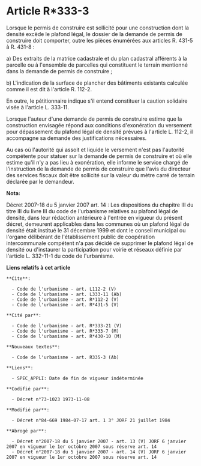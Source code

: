 # Article R*333-3

Lorsque le permis de construire est sollicité pour une construction dont la densité excède le plafond légal, le dossier de la
demande de permis de construire doit comporter, outre les pièces énumérées aux articles R. 431-5 à R. 431-8 : 

a) Des extraits de la matrice cadastrale et du plan cadastral afférents à la parcelle ou à l'ensemble de parcelles qui
constituent le terrain mentionné dans la demande de permis de construire ; 

b) L'indication de la surface de plancher des bâtiments existants calculée comme il est dit à l'article R. 112-2. 

En outre, le pétitionnaire indique s'il entend constituer la caution solidaire visée à l'article L. 333-11. 

Lorsque l'auteur d'une demande de permis de construire estime que la construction envisagée répond aux conditions
d'exonération du versement pour dépassement du plafond légal de densité prévues à l'article L. 112-2, il accompagne sa
demande des justifications nécessaires. 

Au cas où l'autorité qui assoit et liquide le versement n'est pas l'autorité compétente pour statuer sur la demande de permis
de construire et où elle estime qu'il n'y a pas lieu à exonération, elle informe le service chargé de l'instruction de la
demande de permis de construire que l'avis du directeur des services fiscaux doit être sollicité sur la valeur du mètre carré
de terrain déclarée par le demandeur.

**Nota:**

Décret 2007-18 du 5 janvier 2007 art. 14 : Les dispositions du chapitre III du titre III du livre III du code de l'urbanisme
relatives au plafond légal de densité, dans leur rédaction antérieure à l'entrée en vigueur du présent décret, demeurent
applicables dans les communes où un plafond légal de densité était institué le 31 décembre 1999 et dont le conseil municipal
ou l'organe délibérant de l'établissement public de coopération intercommunale compétent n'a pas décidé de supprimer le
plafond légal de densité ou d'instaurer la participation pour voirie et réseaux définie par l'article L. 332-11-1 du code de
l'urbanisme.

**Liens relatifs à cet article**

	**Cite**:

	  - Code de l'urbanisme - art. L112-2 (V)
	  - Code de l'urbanisme - art. L333-11 (Ab)
	  - Code de l'urbanisme - art. R*112-2 (V)
	  - Code de l'urbanisme - art. R*431-5 (V)

	**Cité par**:

	  - Code de l'urbanisme - art. R*333-21 (V)
	  - Code de l'urbanisme - art. R*333-7 (M)
	  - Code de l'urbanisme - art. R*430-10 (M)

	**Nouveaux textes**:

	  - Code de l'urbanisme - art. R335-3 (Ab)

	**Liens**:

	  - SPEC_APPLI: Date de fin de vigueur indéterminée

	**Codifié par**:

	  - Décret n°73-1023 1973-11-08

	**Modifié par**:

	  - Décret n°84-669 1984-07-17 art. 1 3° JORF 21 juillet 1984

	**Abrogé par**:

	  - Décret n°2007-18 du 5 janvier 2007 - art. 13 (V) JORF 6 janvier 2007 en vigueur le 1er octobre 2007 sous réserve art. 14
	  - Décret n°2007-18 du 5 janvier 2007 - art. 14 (V) JORF 6 janvier 2007 en vigueur le 1er octobre 2007 sous réserve art. 14

